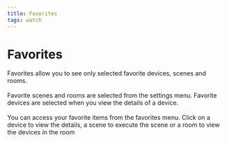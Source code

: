 ```yaml
---
title: Favorites
tags: watch
---
```


# Favorites
Favorites allow you to see only selected favorite devices, scenes and rooms.
<br />
<br/>
Favorite scenes and rooms are selected from the settings menu. Favorite devices are selected when you view the details of a device.
<br/>
<br/>
You can access your favorite items from the favorites menu. Click on a device to view the details, a scene to execute the scene or a room to view the devices in the room